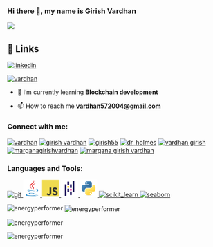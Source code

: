 
### Hi there 👋, my name is Girish Vardhan
![](https://i.pinimg.com/originals/c7/47/94/c747945f78f49103ebb48976b2247592.gif)

## 🔗 Links
[![linkedin](https://img.shields.io/badge/linkedin-0A66C2?style=for-the-badge&logo=linkedin&logoColor=white)](https://www.linkedin.com/in//girish-vardhan-0460a9250/)

<p align="left"> <a href="https://twitter.com/vardhan" target="blank"><img src="https://img.shields.io/twitter/follow/vardhan?logo=twitter&style=for-the-badge" alt="vardhan" /></a> </p>

- 🌱 I’m currently learning **Blockchain development**

- 📫 How to reach me **vardhan572004@gmail.com**

<h3 align="left">Connect with me:</h3>
<p align="left">
<a href="https://twitter.com/vardhan" target="blank"><img align="center" src="https://raw.githubusercontent.com/rahuldkjain/github-profile-readme-generator/master/src/images/icons/Social/twitter.svg" alt="vardhan" height="30" width="40" /></a>
<a href="https://linkedin.com/in/girish vardhan" target="blank"><img align="center" src="https://raw.githubusercontent.com/rahuldkjain/github-profile-readme-generator/master/src/images/icons/Social/linked-in-alt.svg" alt="girish vardhan" height="30" width="40" /></a>
<a href="https://kaggle.com/girish55" target="blank"><img align="center" src="https://raw.githubusercontent.com/rahuldkjain/github-profile-readme-generator/master/src/images/icons/Social/kaggle.svg" alt="girish55" height="30" width="40" /></a>
<a href="https://www.codechef.com/users/dr_holmes" target="blank"><img align="center" src="https://cdn.jsdelivr.net/npm/simple-icons@3.1.0/icons/codechef.svg" alt="dr_holmes" height="30" width="40" /></a>
<a href="https://www.hackerrank.com/vardhan girish" target="blank"><img align="center" src="https://raw.githubusercontent.com/rahuldkjain/github-profile-readme-generator/master/src/images/icons/Social/hackerrank.svg" alt="vardhan girish" height="30" width="40" /></a>
<a href="https://codeforces.com/profile/marganagirishvardhan" target="blank"><img align="center" src="https://raw.githubusercontent.com/rahuldkjain/github-profile-readme-generator/master/src/images/icons/Social/codeforces.svg" alt="marganagirishvardhan" height="30" width="40" /></a>
<a href="https://leetcode.com/energyperformer/" target="blank"><img align="center" src="https://raw.githubusercontent.com/rahuldkjain/github-profile-readme-generator/master/src/images/icons/Social/leet-code.svg" alt="margana girish vardhan" height="30" width="40" /></a>
</p>

<h3 align="left">Languages and Tools:</h3>
<p align="left"> <a href="https://git-scm.com/" target="_blank" rel="noreferrer"> <img src="https://www.vectorlogo.zone/logos/git-scm/git-scm-icon.svg" alt="git" width="40" height="40"/> </a> <a href="https://www.java.com" target="_blank" rel="noreferrer"> <img src="https://raw.githubusercontent.com/devicons/devicon/master/icons/java/java-original.svg" alt="java" width="40" height="40"/> </a> <a href="https://developer.mozilla.org/en-US/docs/Web/JavaScript" target="_blank" rel="noreferrer"> <img src="https://raw.githubusercontent.com/devicons/devicon/master/icons/javascript/javascript-original.svg" alt="javascript" width="40" height="40"/> </a> <a href="https://pandas.pydata.org/" target="_blank" rel="noreferrer"> <img src="https://raw.githubusercontent.com/devicons/devicon/2ae2a900d2f041da66e950e4d48052658d850630/icons/pandas/pandas-original.svg" alt="pandas" width="40" height="40"/> </a> <a href="https://www.python.org" target="_blank" rel="noreferrer"> <img src="https://raw.githubusercontent.com/devicons/devicon/master/icons/python/python-original.svg" alt="python" width="40" height="40"/> </a> <a href="https://scikit-learn.org/" target="_blank" rel="noreferrer"> <img src="https://upload.wikimedia.org/wikipedia/commons/0/05/Scikit_learn_logo_small.svg" alt="scikit_learn" width="40" height="40"/> </a> <a href="https://seaborn.pydata.org/" target="_blank" rel="noreferrer"> <img src="https://seaborn.pydata.org/_images/logo-mark-lightbg.svg" alt="seaborn" width="40" height="40"/> </a> </p>

<p><img align="left" src="https://github-readme-stats.vercel.app/api/top-langs?username=energyperformer&show_icons=true&locale=en&layout=compact" alt="energyperformer" /></p>

<p>&nbsp;<img align="center" src="https://github-readme-stats.vercel.app/api?username=energyperformer&show_icons=true&locale=en" alt="energyperformer" /></p>

<p><img align="center" src="https://github-readme-streak-stats.herokuapp.com/?user=energyperformer&" alt="energyperformer" /></p>

<p align="left"> <img src="https://komarev.com/ghpvc/?username=energyperformer&label=Profile%20views&color=0e75b6&style=flat" alt="energyperformer" /> </p>
